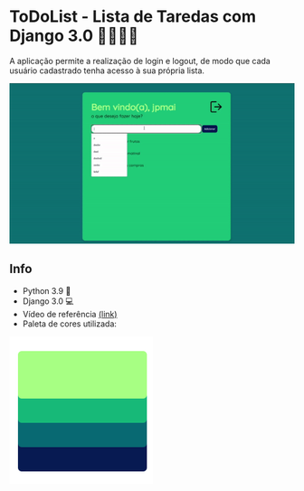 # ToDoList - Lista de Taredas com Django 3.0 📄👨🏽‍💻

A aplicação permite a realização de login e logout, de modo que cada usuário cadastrado tenha acesso à sua própria lista.

![](todogif.gif)

## Info 

- Python 3.9 🐍
- Django 3.0 💻
- Vídeo de referência [(link)](https://www.youtube.com/watch?v=4RWFvXDUmjo) 
- Paleta de cores utilizada: 

![](Screenshot_30.png)



